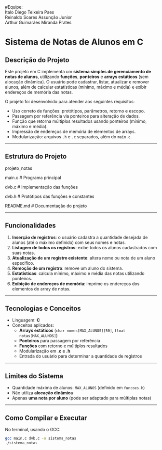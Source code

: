 #Equipe:  
  Ítalo Diego Teixeira Paes  
  Reinaldo Soares Assunção Junior  
  Arthur Guimarães Miranda Prates  

# Sistema de Notas de Alunos em C

## Descrição do Projeto
Este projeto em C implementa um **sistema simples de gerenciamento de notas de alunos**, utilizando **funções**, **ponteiros** e **arrays estáticos** (sem alocação dinâmica). O usuário pode cadastrar, listar, atualizar e remover alunos, além de calcular estatísticas (mínimo, máximo e média) e exibir endereços de memória das notas.

O projeto foi desenvolvido para atender aos seguintes requisitos:

- Uso correto de funções: protótipos, parâmetros, retorno e escopo.
- Passagem por referência via ponteiros para alteração de dados.
- Função que retorna múltiplos resultados usando ponteiros (mínimo, máximo e média).
- Impressão de endereços de memória de elementos de arrays.
- Modularização: arquivos `.h` e `.c` separados, além do `main.c`.

---

## Estrutura do Projeto

projeto_notas

main.c # Programa principal

dvb.c # Implementação das funções

dvb.h # Protótipos das funções e constantes

README.md # Documentação do projeto

---

## Funcionalidades

1. **Inserção de registros**: o usuário cadastra a quantidade desejada de alunos (até o máximo definido) com seus nomes e notas.  
2. **Listagem de todos os registros**: exibe todos os alunos cadastrados com suas notas.  
3. **Atualização de um registro existente**: altera nome ou nota de um aluno específico.  
4. **Remoção de um registro**: remove um aluno do sistema.  
5. **Estatísticas**: calcula mínimo, máximo e média das notas utilizando ponteiros.  
6. **Exibição de endereços de memória**: imprime os endereços dos elementos do array de notas.

---

## Tecnologias e Conceitos

- Linguagem: **C**
- Conceitos aplicados:
  - **Arrays estáticos** (`char nomes[MAX_ALUNOS][50]`, `float notas[MAX_ALUNOS]`)
  - **Ponteiros** para passagem por referência
  - **Funções** com retorno e múltiplos resultados
  - Modularização em **.c** e **.h**
  - Entrada do usuário para determinar a quantidade de registros

---

## Limites do Sistema

- Quantidade máxima de alunos: `MAX_ALUNOS` (definido em `funcoes.h`)
- Não utiliza **alocação dinâmica**
- Apenas **uma nota por aluno** (pode ser adaptado para múltiplas notas)

---

## Como Compilar e Executar

No terminal, usando o GCC:

```bash
gcc main.c dvb.c -o sistema_notas
./sistema_notas
